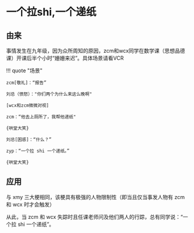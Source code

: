 # 一个拉shi,一个递纸

## 由来

事情发生在九年级，因为众所周知的原因，zcm和wcx同学在数学课（思想品德课）开课后半个小时“姗姗来迟”。具体场景请看VCR

!!! quote "场景"

    zcm[敬礼]：“报告”
    
    刘总（愤怒）："你们两个为什么来这么晚啊"
    
    [wcx和zcm微微对视]
    
    zcm：“他去上厕所了，我帮他递纸"
    
    {哄堂大笑}
    
    刘总[困惑]：“什么？”
    
    zyp：“一个拉 shi 一个递纸。”
    
    {哄堂大笑}

## 应用

与 xmy 三大梗相同，该梗具有极强的人物限制性（即当且仅当事发人物有 zcm 和 wcx 时才会触发）

从此，当 zcm 和 wcx 失踪时且任课老师问及他们两人的行踪，总有同学说：“一个拉 shi 一个递纸”。

